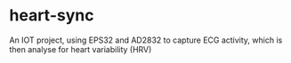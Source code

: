 # heart-sync
An IOT project, using EPS32 and AD2832 to capture ECG activity, which is then analyse for heart variability (HRV)
